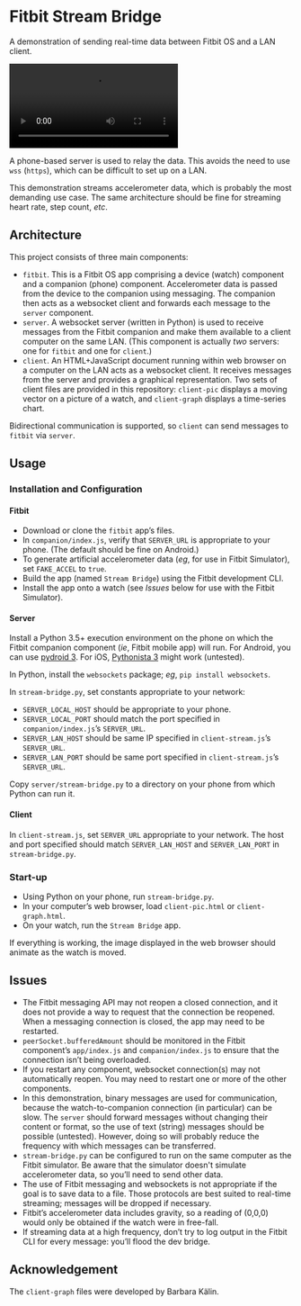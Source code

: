 # Fitbit Stream Bridge
A demonstration of sending real-time data between Fitbit OS and a LAN client.

![Preview](https://raw.githubusercontent.com/gondwanasoft/fitbit-stream-bridge/main/stream-bridge.mp4 "Preview")

A phone-based server is used to relay the data. This avoids the need to use `wss` (`https`), which can be difficult to set up on a LAN.

This demonstration streams accelerometer data, which is probably the most demanding use case. The same architecture should be fine for streaming heart rate, step count, *etc*.
## Architecture
This project consists of three main components:
* `fitbit`. This is a Fitbit OS app comprising a device (watch) component and a companion (phone) component. Accelerometer data is passed from the device to the companion using messaging. The companion then acts as a websocket client and forwards each message to the `server` component.
* `server`. A websocket server (written in Python) is used to receive messages from the Fitbit companion and make them available to a client computer on the same LAN. (This component is actually *two* servers: one for `fitbit` and one for `client`.)
* `client`. An HTML+JavaScript document running within web browser on a computer on the LAN acts as a websocket client. It receives messages from the server and provides a graphical representation. Two sets of client files are provided in this repository: `client-pic` displays a moving vector on a picture of a watch, and `client-graph` displays a time-series chart.

Bidirectional communication is supported, so `client` can send messages to `fitbit` via `server`.

## Usage
### Installation and Configuration
#### Fitbit
* Download or clone the `fitbit` app’s files.
* In `companion/index.js`, verify that `SERVER_URL` is appropriate to your phone. (The default should be fine on Android.)
* To generate artificial accelerometer data (*eg*, for use in Fitbit Simulator), set `FAKE_ACCEL` to `true`.
* Build the app (named `Stream Bridge`) using the Fitbit development CLI.
* Install the app onto a watch (see *Issues* below for use with the Fitbit Simulator).
#### Server
Install a Python 3.5+ execution environment on the phone on which the Fitbit companion component (*ie*, Fitbit mobile app) will run. For Android, you can use [pydroid 3](https://play.google.com/store/apps/details?id=ru.iiec.pydroid3). For iOS, [Pythonista 3](http://omz-software.com/pythonista/index.html) might work (untested).

In Python, install the `websockets` package; *eg*, `pip install websockets`.

In `stream-bridge.py`, set constants appropriate to your network:
* `SERVER_LOCAL_HOST` should be appropriate to your phone.
* `SERVER_LOCAL_PORT` should match the port specified in `companion/index.js`’s `SERVER_URL`.
* `SERVER_LAN_HOST` should be same IP specified in `client-stream.js`’s `SERVER_URL`.
* `SERVER_LAN_PORT` should be same port specified in `client-stream.js`’s `SERVER_URL`.

Copy `server/stream-bridge.py` to a directory on your phone from which Python can run it.

#### Client

In `client-stream.js`, set `SERVER_URL` appropriate to your network. The host and port specified should match `SERVER_LAN_HOST` and `SERVER_LAN_PORT` in `stream-bridge.py`.

### Start-up
* Using Python on your phone, run `stream-bridge.py`.
* In your computer’s web browser, load `client-pic.html` or `client-graph.html`.
* On your watch, run the `Stream Bridge` app.

If everything is working, the image displayed in the web browser should animate as the watch is moved.
## Issues
* The Fitbit messaging API may not reopen a closed connection, and it does not provide a way to request that the connection be reopened. When a messaging connection is closed, the app may need to be restarted.
* `peerSocket.bufferedAmount` should be monitored in the Fitbit component’s `app/index.js` and `companion/index.js` to ensure that the connection isn’t being overloaded.
* If you restart any component, websocket connection(s) may not automatically reopen. You may need to restart one or more of the other components.
* In this demonstration, binary messages are used for communication, because the watch-to-companion connection (in particular) can be slow. The `server` should forward messages without changing their content or format, so the use of text (string) messages should be possible (untested). However, doing so will probably reduce the frequency with which messages can be transferred.
* `stream-bridge.py` can be configured to run on the same computer as the Fitbit simulator. Be aware that the simulator doesn't simulate accelerometer data, so you’ll need to send other data.
* The use of Fitbit messaging and websockets is not appropriate if the goal is to save data to a file. Those protocols are best suited to real-time streaming; messages will be dropped if necessary.
* Fitbit’s accelerometer data includes gravity, so a reading of (0,0,0) would only be obtained if the watch were in free-fall.
* If streaming data at a high frequency, don’t try to log output in the Fitbit CLI for every message: you’ll flood the dev bridge.
## Acknowledgement
The `client-graph` files were developed by Barbara Kälin.